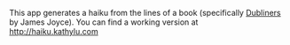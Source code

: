 This app generates a haiku from the lines of a book (specifically <u>Dubliners</u> by James Joyce). You can find a working version at http://haiku.kathylu.com